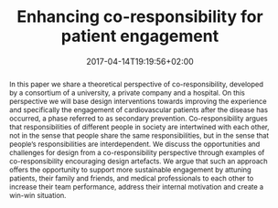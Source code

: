 ---
slug: enhancing-co-responsibility-for-patient-engagement
title: Enhancing co-responsibility for patient engagement
layout: publi
searchFilter: Publication
searchWeight: 8
publitype: article
subsection: paper
institution:
    heig: 1
    logo: TUe
    short: 'TU/e'
    name: "Eindhoven University of Technology"
    web: "https://www.tue.nl/en/"
    colo: "#c72125"
chaire: false
date: 2017-04-14T19:19:56+02:00
shortJournal: "Design Journal"
citation:
    authors:
        1: ["Neutelings", "Ineke", "I."]
        2: ["Levy", "Pierre", "P."]
        3: ["Djajadiningrat", "Tom", "T."]
        4: ["Hummels", "Caroline", "C.C.M."]
    year: 2017
    title: "Enhancing co-responsibility for patient engagement"
    journal: "The Design Journal"
    number: 20
    volume: "sup1"
    firstpage: "S2273"
    lastpage: "S2283"
    doi: "10.1080/14606925.2017.1352743"
reference: "Neutelings, I., Lévy, P., Djajadiningrat, T., & Hummels, C. (2017). Enhancing co-responsibility for patient engagement. The Design Journal, 20(sup1), S2273–S2283. https://doi.org/10.1080/14606925.2017.1352743"
abstract: "In this paper we share a theoretical perspective of co-responsibility, developed by a consortium of a university, a private company and a hospital. On this perspective we will base design interventions towards improving the experience and specifically the engagement of cardiovascular patients after the disease has occurred, a phase referred to as secondary prevention. Co-responsibility argues that responsibilities of different people in society are intertwined with each other, not in the sense that people share the same responsibilities, but in the sense that people’s responsibilities are interdependent. We discuss the opportunities and challenges for design from a co-responsibility perspective through examples of co-responsibility encouraging design artefacts. We argue that such an approach offers the opportunity to support more sustainable engagement by attuning patients, their family and friends, and medical professionals to each other to increase their team performance, address their internal motivation and create a win-win situation."
link:
    1: ["paper", "paper", "https://1drv.ms/b/s!AnQx_v88q65Q1-tFDWyYIvwLKedPkA?e=8wPuc5"]
---